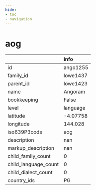 ```yaml
---
hide:
- toc
- navigation
---
```

# aog
|                      | info     |
|:---------------------|:---------|
| id                   | ango1255 |
| family_id            | lowe1437 |
| parent_id            | lowe1423 |
| name                 | Angoram  |
| bookkeeping          | False    |
| level                | language |
| latitude             | -4.07758 |
| longitude            | 144.028  |
| iso639P3code         | aog      |
| description          | nan      |
| markup_description   | nan      |
| child_family_count   | 0        |
| child_language_count | 0        |
| child_dialect_count  | 0        |
| country_ids          | PG       |